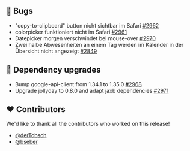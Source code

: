 ## 🐞 Bugs

- "copy-to-clipboard" button nicht sichtbar im Safari [#2962](https://github.com/synyx/urlaubsverwaltung/issues/2962)
- colorpicker funktioniert nicht im Safari [#2961](https://github.com/synyx/urlaubsverwaltung/issues/2961)
- Datepicker morgen verschwindet bei mouse-over [#2970](https://github.com/synyx/urlaubsverwaltung/issues/2970)
- Zwei halbe Abwesenheiten an einem Tag werden im Kalender in der Übersicht nicht angezeigt [#2849](https://github.com/synyx/urlaubsverwaltung/issues/2849)

## 🔨 Dependency upgrades

- Bump google-api-client from 1.34.1 to 1.35.0 [#2968](https://github.com/synyx/urlaubsverwaltung/pull/2968)
- Upgrade jollyday to 0.8.0 and adapt jaxb dependencies [#2971](https://github.com/synyx/urlaubsverwaltung/pull/2971)

## ❤️ Contributors

We'd like to thank all the contributors who worked on this release!

- [@derTobsch](https://github.com/derTobsch)
- [@bseber](https://github.com/bseber)
